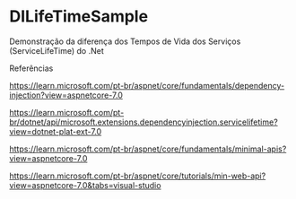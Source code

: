 # DILifeTimeSample

Demonstração da diferença dos Tempos de Vida dos Serviços (ServiceLifeTime) do .Net


Referências

https://learn.microsoft.com/pt-br/aspnet/core/fundamentals/dependency-injection?view=aspnetcore-7.0

https://learn.microsoft.com/pt-br/dotnet/api/microsoft.extensions.dependencyinjection.servicelifetime?view=dotnet-plat-ext-7.0

https://learn.microsoft.com/pt-br/aspnet/core/fundamentals/minimal-apis?view=aspnetcore-7.0

https://learn.microsoft.com/pt-br/aspnet/core/tutorials/min-web-api?view=aspnetcore-7.0&tabs=visual-studio
